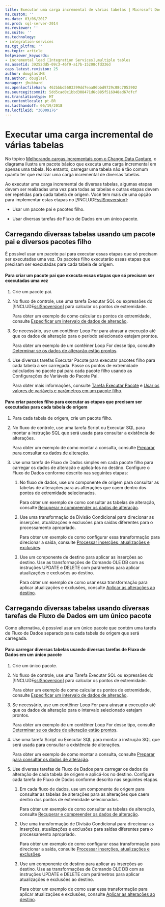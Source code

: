 ```yaml
---
title: Executar uma carga incremental de várias tabelas | Microsoft Docs
ms.custom: ''
ms.date: 03/06/2017
ms.prod: sql-server-2014
ms.reviewer: ''
ms.suite: ''
ms.technology:
- integration-services
ms.tgt_pltfrm: ''
ms.topic: article
helpviewer_keywords:
- incremental load [Integration Services],multiple tables
ms.assetid: 39252dd5-09c3-46f9-a17b-15208cfd336d
caps.latest.revision: 25
author: douglaslMS
ms.author: douglasl
manager: jhubbard
ms.openlocfilehash: 462bbbd5603299dd7eaa86bbd9729c08c7053902
ms.sourcegitcommit: 5dd5cad0c1bbd308471d6c885f516948ad67dfcf
ms.translationtype: MT
ms.contentlocale: pt-BR
ms.lasthandoff: 06/19/2018
ms.locfileid: "36009176"
---
```

# <a name="perform-an-incremental-load-of-multiple-tables"></a>Executar uma carga incremental de várias tabelas
  No tópico [Melhorando cargas incrementais com o Change Data Capture](change-data-capture-ssis.md), o diagrama ilustra um pacote básico que executa uma carga incremental em apenas uma tabela. No entanto, carregar uma tabela não é tão comum quanto ter que realizar uma carga incremental de diversas tabelas.  
  
 Ao executar uma carga incremental de diversas tabelas, algumas etapas devem ser realizadas uma vez para todas as tabelas e outras etapas devem ser repetidas para cada tabela de origem. Você tem mais de uma opção para implementar estas etapas no [!INCLUDE[ssISnoversion](../../includes/ssisnoversion-md.md)]:  
  
-   Usar um pacote pai e pacotes filho.  
  
-   Usar diversas tarefas de Fluxo de Dados em um único pacote.  
  
## <a name="loading-multiple-tables-by-using-a-parent-package-and-multiple-child-packages"></a>Carregando diversas tabelas usando um pacote pai e diversos pacotes filho  
 É possível usar um pacote pai para executar essas etapas que só precisam ser executadas uma vez. Os pacotes filho executarão essas etapas que precisam ser executadas para cada tabela de origem.  
  
#### <a name="to-create-a-parent-package-that-performs-those-steps-that-only-have-to-be-done-once"></a>Para criar um pacote pai que executa essas etapas que só precisam ser executadas uma vez  
  
1.  Crie um pacote pai.  
  
2.  No fluxo de controle, use uma tarefa Executar SQL ou expressões do [!INCLUDE[ssISnoversion](../../includes/ssisnoversion-md.md)] para calcular os pontos de extremidade.  
  
     Para obter um exemplo de como calcular os pontos de extremidade, consulte [Especificar um intervalo de dados de alteração](specify-an-interval-of-change-data.md).  
  
3.  Se necessário, use um contêiner Loop For para atrasar a execução até que os dados de alteração para o período selecionado estejam prontos.  
  
     Para obter um exemplo de um contêiner Loop For desse tipo, consulte [Determinar se os dados de alteração estão prontos](determine-whether-the-change-data-is-ready.md).  
  
4.  Use diversas tarefas Executar Pacote para executar pacotes filho para cada tabela a ser carregada. Passe os pontos de extremidade calculados no pacote pai para cada pacote filho usando as Configurações de Variáveis do Pacote Pai.  
  
     Para obter mais informações, consulte [Tarefa Executar Pacote](../control-flow/execute-package-task.md) e [Usar os valores de variáveis e parâmetros em um pacote filho](../use-the-values-of-variables-and-parameters-in-a-child-package.md).  
  
#### <a name="to-create-child-packages-to-perform-those-steps-that-have-to-be-done-for-each-source-table"></a>Para criar pacotes filho para executar as etapas que precisam ser executadas para cada tabela de origem  
  
1.  Para cada tabela de origem, crie um pacote filho.  
  
2.  No fluxo de controle, use uma tarefa Script ou Executar SQL para montar a instrução SQL que será usada para consultar a existência de alterações.  
  
     Para obter um exemplo de como montar a consulta, consulte [Preparar para consultar os dados de alteração](prepare-to-query-for-the-change-data.md).  
  
3.  Use uma tarefa de Fluxo de Dados simples em cada pacote filho para carregar os dados de alteração e aplicá-los no destino. Configure o Fluxo de Dados conforme descrito nas seguintes etapas:  
  
    1.  No fluxo de dados, use um componente de origem para consultar as tabelas de alterações para as alterações que caem dentro dos pontos de extremidade selecionados.  
  
         Para obter um exemplo de como consultar as tabelas de alteração, consulte [Recuperar e compreender os dados de alteração](retrieve-and-understand-the-change-data.md).  
  
    2.  Use uma transformação de Divisão Condicional para direcionar as inserções, atualizações e exclusões para saídas diferentes para o processamento apropriado.  
  
         Para obter um exemplo de como configurar essa transformação para direcionar a saída, consulte [Processar inserções, atualizações e exclusões](process-inserts-updates-and-deletes.md).  
  
    3.  Use um componente de destino para aplicar as inserções ao destino. Use as transformações de Comando OLE DB com as instruções UPDATE e DELETE com parâmetros para aplicar atualizações e exclusões ao destino.  
  
         Para obter um exemplo de como usar essa transformação para aplicar atualizações e exclusões, consulte [Aplicar as alterações ao destino](apply-the-changes-to-the-destination.md).  
  
## <a name="loading-multiple-tables-by-using-multiple-data-flow-tasks-in-a-single-package"></a>Carregando diversas tabelas usando diversas tarefas de Fluxo de Dados em um único pacote  
 Como alternativa, é possível usar um único pacote que contém uma tarefa de Fluxo de Dados separado para cada tabela de origem que será carregada.  
  
#### <a name="to-load-multiple-tables-by-using-multiple-data-flow-tasks-in-a-single-package"></a>Para carregar diversas tabelas usando diversas tarefas de Fluxo de Dados em um único pacote  
  
1.  Crie um único pacote.  
  
2.  No fluxo de controle, use uma Tarefa Executar SQL ou expressões do [!INCLUDE[ssISnoversion](../../includes/ssisnoversion-md.md)] para calcular os pontos de extremidade.  
  
     Para obter um exemplo de como calcular os pontos de extremidade, consulte [Especificar um intervalo de dados de alteração](specify-an-interval-of-change-data.md).  
  
3.  Se necessário, use um contêiner Loop For para atrasar a execução até que os dados de alteração para o intervalo selecionado estejam prontos.  
  
     Para obter um exemplo de um contêiner Loop For desse tipo, consulte [Determinar se os dados de alteração estão prontos](determine-whether-the-change-data-is-ready.md).  
  
4.  Use uma tarefa Script ou Executar SQL para montar a instrução SQL que será usada para consultar a existência de alterações.  
  
     Para obter um exemplo de como montar a consulta, consulte [Preparar para consultar os dados de alteração](prepare-to-query-for-the-change-data.md).  
  
5.  Use diversas tarefas de Fluxo de Dados para carregar os dados de alteração de cada tabela de origem e aplicá-los no destino. Configure cada tarefa de Fluxo de Dados conforme descrito nas seguintes etapas.  
  
    1.  Em cada fluxo de dados, use um componente de origem para consultar as tabelas de alterações para as alterações que caem dentro dos pontos de extremidade selecionados.  
  
         Para obter um exemplo de como consultar as tabelas de alteração, consulte [Recuperar e compreender os dados de alteração](retrieve-and-understand-the-change-data.md).  
  
    2.  Use uma transformação de Divisão Condicional para direcionar as inserções, atualizações e exclusões para saídas diferentes para o processamento apropriado.  
  
         Para obter um exemplo de como configurar essa transformação para direcionar a saída, consulte [Processar inserções, atualizações e exclusões](process-inserts-updates-and-deletes.md).  
  
    3.  Use um componente de destino para aplicar as inserções ao destino. Use as transformações de Comando OLE DB com as instruções UPDATE e DELETE com parâmetros para aplicar atualizações e exclusões ao destino.  
  
         Para obter um exemplo de como usar essa transformação para aplicar atualizações e exclusões, consulte [Aplicar as alterações ao destino](apply-the-changes-to-the-destination.md).  
  
  